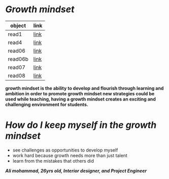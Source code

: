 # ***Growth mindset***
object|link
------|------
read1|[link](https://alialjeatawy.github.io/reading-notes/read1)
read4|[link](https://alialjeatawy.github.io/reading-notes/read4)
read06|[link](https://alialjeatawy.github.io/reading-notes/read06)
read06b|[link](https://alialjeatawy.github.io/reading-notes/read06b)
read07|[link](https://alialjeatawy.github.io/reading-notes/read07)
read08|[link](https://alialjeatawy.github.io/reading-notes/read08)

**growth  mindset is the ability to develop and flourish through learning and ambition in order to promote growth mindset new strategies could be used while teaching, having a growth mindset creates an exciting and challenging environment for students.**
# *How do I keep myself in the growth mindset*
* see challenges as opportunities to develop myself
* work hard because growth needs more than just talent
* learn from the mistakes that others did

***Ali mohammad, 26yrs old, Interior designer, and Project Engineer*** 


